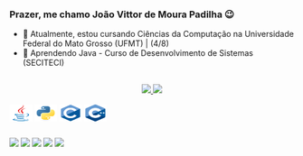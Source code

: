 ### Prazer, me chamo João Vittor de Moura Padilha 😉

- 🔭 Atualmente, estou cursando Ciências da Computação na Universidade Federal do Mato Grosso (UFMT) | (4/8)
- 🌱 Aprendendo Java - Curso de Desenvolvimento de Sistemas (SECITECI)

##

<div align="center">
  <a href="https://github.com/JVittorMP">
    <img height="150em" src="https://github-readme-stats-jvp.vercel.app/api?username=JVittorMP&count_private=true&include_all_commits=true&show_icons=true&theme=dracula&hide_border=false&show_owner=true"/>
    <img height="150em" src="https://github-readme-stats-jvp.vercel.app/api/top-langs/?username=JVittorMP&theme=dracula&hide_border=false&&layout=compact"/>
  </a>
</div>

<div style="display: inline_block"><br>
  <img align="center" alt="JV-Java" height="30" width="40" src="https://raw.githubusercontent.com/devicons/devicon/master/icons/java/java-original.svg">
  <img align="center" alt="JV-Python" height="30" width="40" src="https://raw.githubusercontent.com/devicons/devicon/master/icons/python/python-original.svg">
  <img align="center" alt="JV-C" height="30" width="40" src="https://raw.githubusercontent.com/devicons/devicon/master/icons/c/c-original.svg">
  <img align="center" alt="JV-C" height="30" width="40" src="https://raw.githubusercontent.com/devicons/devicon/master/icons/cplusplus/cplusplus-original.svg">
</div>

##

<div> 
  <a href="https://www.instagram.com/jvittor.mp/" target="_blank"><img src="https://img.shields.io/badge/-Instagram-%23E4405F?style=for-the-badge&logo=instagram&logoColor=white" target="_blank"></a>
  <a href="https://twitter.com/JVittor_MP" target="_blank"><img src="https://img.shields.io/badge/Twitter-1DA1F2?style=for-the-badge&logo=twitter&logoColor=white" target="_blank"></a>
 <a href="https://discord.com/users/395973856197607426" target="_blank"><img src="https://img.shields.io/badge/Discord-7289DA?style=for-the-badge&logo=discord&logoColor=white" target="_blank"></a> 
  <a href = "mailto:joaovittor832@gmail.com"><img src="https://img.shields.io/badge/-Gmail-%23333?style=for-the-badge&logo=gmail&logoColor=white" target="_blank"></a>
  <a href="https://www.linkedin.com/in/JV-Padilha-550862237" target="_blank"><img src="https://img.shields.io/badge/-LinkedIn-%230077B5?style=for-the-badge&logo=linkedin&logoColor=white" target="_blank"></a>  
</div>
